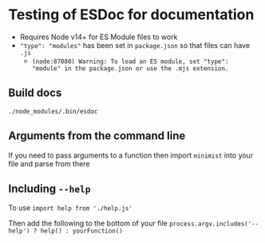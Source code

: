 # Testing of ESDoc for documentation

- Requires Node v14+ for ES Module files to work
- `"type": "modules"` has been set in `package.json` so that files can have `.js`
  - `(node:87080) Warning: To load an ES module, set "type": "module" in the package.json or use the .mjs extension.`

## Build docs
`./node_modules/.bin/esdoc`

## Arguments from the command line
If you need to pass arguments to a function then import `minimist` into your file and parse from there

## Including `--help`
To use
`import help from './help.js'`

Then add the following to the bottom of your file
`process.argv.includes('--help') ? help() : yourFunction()`